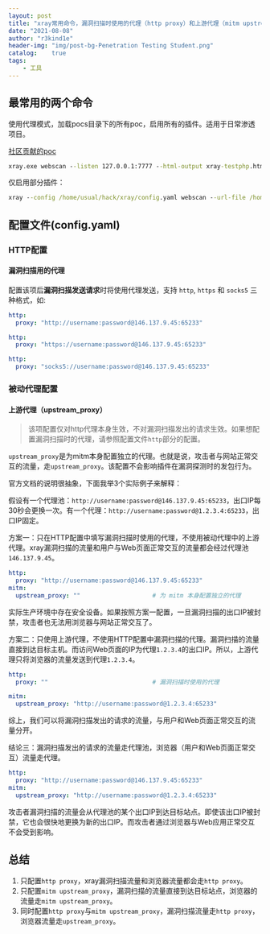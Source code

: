 ```yaml
---
layout: post
title: "xray常用命令，漏洞扫描时使用的代理（http proxy）和上游代理（mitm upstream_proxy）的实战应用"
date: "2021-08-08"
author: "r3kind1e"
header-img: "img/post-bg-Penetration Testing Student.png"
catalog:    true
tags:
    - 工具
---
```


## 最常用的两个命令

使用代理模式，加载pocs目录下的所有poc，启用所有的插件。适用于日常渗透项目。

[社区贡献的poc](https://github.com/chaitin/xray)

```cmd
xray.exe webscan --listen 127.0.0.1:7777 --html-output xray-testphp.html --poc pocs/* --plugin phantasm,baseline,brute-force,cmd-injection,crlf-injection,dirscan,fastjson,jsonp,path-traversal,redirect,shiro,sqldet,ssrf,struts,thinkphp,upload,xss,xxe
```

仅启用部分插件：

```cmd
xray --config /home/usual/hack/xray/config.yaml webscan --url-file /home/usual/hack/url4.txt --plugin shiro,fastjson,struts,thinkphp,phantasm --html-output /home/usual/hack/output/HW.html
```



## 配置文件(config.yaml)

### HTTP配置

#### 漏洞扫描用的代理

配置该项后**漏洞扫描发送请求**时将使用代理发送，支持 `http`, `https` 和 `socks5` 三种格式，如:

```yaml
http:
  proxy: "http://username:password@146.137.9.45:65233"
```

```yaml
http:
  proxy: "https://username:password@146.137.9.45:65233"
```

```yaml
http:
  proxy: "socks5://username:password@146.137.9.45:65233"
```



### 被动代理配置

#### 上游代理（upstream_proxy）

> 该项配置仅对http代理本身生效，不对漏洞扫描发出的请求生效。如果想配置漏洞扫描时的代理，请参照配置文件`http`部分的配置。

`upstream_proxy`是为mitm本身配置独立的代理。也就是说，攻击者与网站正常交互的流量，走`upstream_proxy`。该配置不会影响插件在漏洞探测时的发包行为。

官方文档的说明很抽象，下面我举3个实际例子来解释：

假设有一个代理池：`http://username:password@146.137.9.45:65233`，出口IP每30秒会更换一次。有一个代理：`http://username:password@1.2.3.4:65233`，出口IP固定。

方案一：只在HTTP配置中填写漏洞扫描时使用的代理，不使用被动代理中的上游代理。xray漏洞扫描的流量和用户与Web页面正常交互的流量都会经过代理池`146.137.9.45`。

```yaml
http:
  proxy: "http://username:password@146.137.9.45:65233"                             # 漏洞扫描时使用的代理池
mitm:
  upstream_proxy: ""                    # 为 mitm 本身配置独立的代理
```

实际生产环境中存在安全设备。如果按照方案一配置，一旦漏洞扫描的出口IP被封禁，攻击者也无法用浏览器与网站正常交互了。

方案二：只使用上游代理，不使用HTTP配置中漏洞扫描的代理。漏洞扫描的流量直接到达目标主机。而访问Web页面的IP为代理`1.2.3.4`的出口IP。所以，上游代理只将浏览器的流量发送到代理`1.2.3.4`。

```yaml
http:
  proxy: ""                             # 漏洞扫描时使用的代理

mitm:
  upstream_proxy: "http://username:password@1.2.3.4:65233"                    # 为 mitm 本身配置独立的代理

```

综上，我们可以将漏洞扫描发出的请求的流量，与用户和Web页面正常交互的流量分开。

结论三：漏洞扫描发出的请求的流量走代理池，浏览器（用户和Web页面正常交互）流量走代理。

```yaml
http:
  proxy: "http://username:password@146.137.9.45:65233"                             # 漏洞扫描时使用的代理池
mitm:
  upstream_proxy: "http://username:password@1.2.3.4:65233"                    # 为 mitm 本身配置独立的代理

```

攻击者漏洞扫描的流量会从代理池的某个出口IP到达目标站点。即使该出口IP被封禁，它也会很快地更换为新的出口IP。而攻击者通过浏览器与Web应用正常交互不会受到影响。

## 总结
1. 只配置`http proxy`，xray漏洞扫描流量和浏览器流量都会走`http proxy`。
2. 只配置`mitm upstream_proxy`，漏洞扫描的流量直接到达目标站点，浏览器的流量走`mitm upstream_proxy`。
3. 同时配置`http proxy`与`mitm upstream_proxy`，漏洞扫描流量走`http proxy`，浏览器流量走`upstream_proxy`。